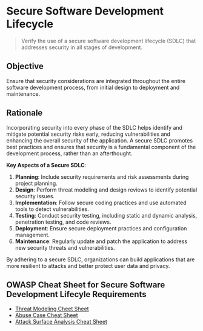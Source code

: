 # Secure Software Development Lifecycle

> Verify the use of a secure software development lifecycle (SDLC) that addresses security in all stages of development.

## Objective
Ensure that security considerations are integrated throughout the entire software development process, from initial design to deployment and maintenance.

## Rationale
Incorporating security into every phase of the SDLC helps identify and mitigate potential security risks early, reducing vulnerabilities and enhancing the overall security of the application. A secure SDLC promotes best practices and ensures that security is a fundamental component of the development process, rather than an afterthought.

**Key Aspects of a Secure SDLC**:
1. **Planning**: Include security requirements and risk assessments during project planning.
2. **Design**: Perform threat modeling and design reviews to identify potential security issues.
3. **Implementation**: Follow secure coding practices and use automated tools to detect vulnerabilities.
4. **Testing**: Conduct security testing, including static and dynamic analysis, penetration testing, and code reviews.
5. **Deployment**: Ensure secure deployment practices and configuration management.
6. **Maintenance**: Regularly update and patch the application to address new security threats and vulnerabilities.

By adhering to a secure SDLC, organizations can build applications that are more resilient to attacks and better protect user data and privacy.

## OWASP Cheat Sheet for Secure Software Development Lifecyle Requirements
- [Threat Modeling Cheet Sheet](https://cheatsheetseries.owasp.org/cheatsheets/Threat_Modeling_Cheat_Sheet.html)
- [Abuse Case Cheat Sheet](https://cheatsheetseries.owasp.org/cheatsheets/Abuse_Case_Cheat_Sheet.html)
- [Attack Surface Analysis Cheat Sheet](https://cheatsheetseries.owasp.org/cheatsheets/Attack_Surface_Analysis_Cheat_Sheet.html)
